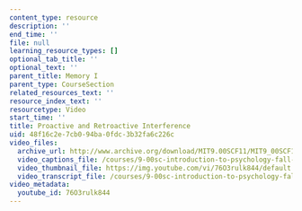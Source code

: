 ```yaml
---
content_type: resource
description: ''
end_time: ''
file: null
learning_resource_types: []
optional_tab_title: ''
optional_text: ''
parent_title: Memory I
parent_type: CourseSection
related_resources_text: ''
resource_index_text: ''
resourcetype: Video
start_time: ''
title: Proactive and Retroactive Interference
uid: 48f16c2e-7cb0-94ba-0fdc-3b32fa6c226c
video_files:
  archive_url: http://www.archive.org/download/MIT9.00SCF11/MIT9_00SCF11_lec10_300k.mp4
  video_captions_file: /courses/9-00sc-introduction-to-psychology-fall-2011/2c1a95ddf934503cb45fb9eb142ee977_76O3rulk844.vtt
  video_thumbnail_file: https://img.youtube.com/vi/76O3rulk844/default.jpg
  video_transcript_file: /courses/9-00sc-introduction-to-psychology-fall-2011/f8db1b1f78f1f429f1370982a0dc4077_76O3rulk844.pdf
video_metadata:
  youtube_id: 76O3rulk844
---
```

